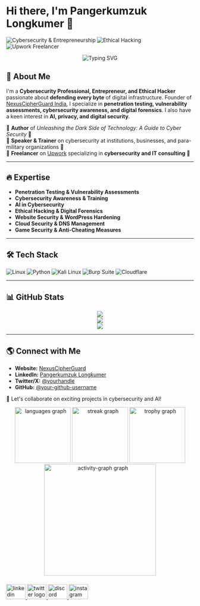 # Hi there, I'm Pangerkumzuk Longkumer 👋

![Cybersecurity & Entrepreneurship](https://img.shields.io/badge/Cybersecurity-Entrepreneurship-blue)
![Ethical Hacking](https://img.shields.io/badge/Ethical_Hacking-%23000000.svg?style=for-the-badge&logo=hackthebox&logoColor=green)
![Upwork Freelancer](https://img.shields.io/badge/Upwork-Freelancer-green)

<div align="center">
  <img src="https://readme-typing-svg.demolab.com?font=Fira+Code&weight=500&size=22&pause=1000&color=00FF00&center=true&vCenter=true&width=600&lines=Cybersecurity+Professional+%7C+Ethical+Hacker;Founder+of+CipherGuard;Defending+Every+Byte+of+Your+Digital+World" alt="Typing SVG" />
</div>

## 🚀 About Me
I'm a **Cybersecurity Professional, Entrepreneur, and Ethical Hacker** passionate about **defending every byte** of digital infrastructure. Founder of [NexusCipherGuard India](https://nexuscipherguard.in), I specialize in **penetration testing, vulnerability assessments, cybersecurity awareness, and digital forensics**. I also have a keen interest in **AI, privacy, and digital security**.

📖 **Author** of *Unleashing the Dark Side of Technology: A Guide to Cyber Security* 📖  
🎤 **Speaker & Trainer** on cybersecurity at institutions, businesses, and para-military organizations 🎤  
💼 **Freelancer** on [Upwork](https://www.upwork.com/freelancers/~pangerkumzuk) specializing in **cybersecurity and IT consulting** 💼

---

## 🔥 Expertise
- **Penetration Testing & Vulnerability Assessments**
- **Cybersecurity Awareness & Training**
- **AI in Cybersecurity**
- **Ethical Hacking & Digital Forensics**
- **Website Security & WordPress Hardening**
- **Cloud Security & DNS Management**
- **Game Security & Anti-Cheating Measures**

---

## 🛠️ Tech Stack
![Linux](https://img.shields.io/badge/Linux-%23FCC624.svg?style=for-the-badge&logo=linux&logoColor=black)
![Python](https://img.shields.io/badge/Python-%2314354C.svg?style=for-the-badge&logo=python&logoColor=white)
![Kali Linux](https://img.shields.io/badge/Kali_Linux-%23007797.svg?style=for-the-badge&logo=kalilinux&logoColor=white)
![Burp Suite](https://img.shields.io/badge/Burp_Suite-%23FF7139.svg?style=for-the-badge&logo=burpsuite&logoColor=white)
![Cloudflare](https://img.shields.io/badge/Cloudflare-%23F38020.svg?style=for-the-badge&logo=cloudflare&logoColor=white)

---

## 📊 GitHub Stats
<div align="center">
  <img src="https://github-readme-stats.vercel.app/api?username=your-github-username&show_icons=true&theme=radical" />
  <br/>
  <img src="https://github-readme-streak-stats.herokuapp.com/?user=your-github-username&theme=radical" />
  <br/>
  <img src="https://github-readme-stats.vercel.app/api/top-langs/?username=your-github-username&layout=compact&theme=radical" />
</div>

---

## 🌎 Connect with Me
- **Website:** [NexusCipherGuard](https://www.nexuscipherguard.in)
- **LinkedIn:** [Pangerkumzuk Longkumer](https://linkedin.com/in/pangerlkr)
- **Twitter/X:** [@yourhandle](https://twitter.com/panger__lkr)
- **GitHub:** [@your-github-username](https://github.com/pangerlkr)

🤝 Let's collaborate on exciting projects in cybersecurity and AI!















<div align="center">
  <img src="https://github-readme-stats.vercel.app/api/top-langs?username=pangerlkr&locale=en&hide_title=true&layout=compact&card_width=320&langs_count=7&theme=dracula&hide_border=true&order=2" height="150" alt="languages graph"  />
  <img src="https://streak-stats.demolab.com?user=pangerlkr&locale=en&mode=daily&theme=dracula&hide_border=false&border_radius=5&order=3" height="150" alt="streak graph"  />
  <img src="https://github-profile-trophy.vercel.app?username=pangerlkr&theme=dracula&column=-1&row=1&margin-w=8&margin-h=8&no-bg=false&no-frame=false&order=4" height="150" alt="trophy graph"  />
  <img src="https://github-readme-activity-graph.vercel.app/graph?username=pangerlkr&radius=16&theme=react&area=true&order=5" height="300" alt="activity-graph graph"  />
</div>

###

<div align="left">
  <a href="https://www.linkedin.com/in/pangerlkr" target="_blank">
    <img src="https://raw.githubusercontent.com/maurodesouza/profile-readme-generator/master/src/assets/icons/social/linkedin/default.svg" width="52" height="40" alt="linkedin logo"  />
  </a>
  <a href="https://www.x.com/panger__lkr" target="_blank">
    <img src="https://raw.githubusercontent.com/maurodesouza/profile-readme-generator/master/src/assets/icons/social/twitter/default.svg" width="52" height="40" alt="twitter logo"  />
  </a>
  <a href="https://www.discord.com/users/803181905297145907" target="_blank">
    <img src="https://raw.githubusercontent.com/maurodesouza/profile-readme-generator/master/src/assets/icons/social/discord/default.svg" width="52" height="40" alt="discord logo"  />
  </a>
  <a href="https://www.instagram.com/panger__lkr" target="_blank">
    <img src="https://raw.githubusercontent.com/maurodesouza/profile-readme-generator/master/src/assets/icons/social/instagram/default.svg" width="52" height="40" alt="instagram logo"  />
  </a>
</div>

###
